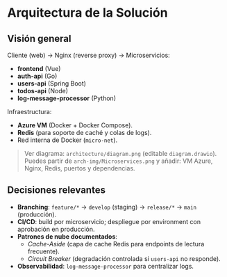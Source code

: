 # Arquitectura de la Solución

## Visión general
Cliente (web) → Nginx (reverse proxy) → Microservicios:
- **frontend** (Vue)
- **auth-api** (Go)
- **users-api** (Spring Boot)
- **todos-api** (Node)
- **log-message-processor** (Python)

Infraestructura:
- **Azure VM** (Docker + Docker Compose).
- **Redis** (para soporte de caché y colas de logs).
- Red interna de Docker (`micro-net`).

> Ver diagrama: `architecture/diagram.png` (editable `diagram.drawio`). Puedes partir de `arch-img/Microservices.png` y añadir: VM Azure, Nginx, Redis, puertos y dependencias.

## Decisiones relevantes
- **Branching**: `feature/*` → `develop` (staging) → `release/*` → `main` (producción).  
- **CI/CD**: build por microservicio; despliegue por environment con aprobación en producción.
- **Patrones de nube documentados**:
  - *Cache-Aside* (capa de cache Redis para endpoints de lectura frecuente).
  - *Circuit Breaker* (degradación controlada si `users-api` no responde).
- **Observabilidad**: `log-message-processor` para centralizar logs.
